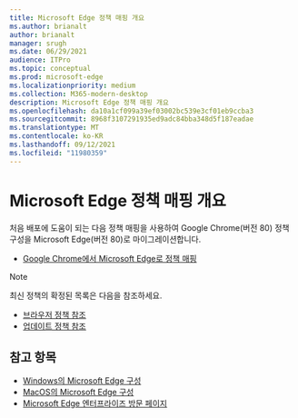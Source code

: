 ```yaml
---
title: Microsoft Edge 정책 매핑 개요
ms.author: brianalt
author: brianalt
manager: srugh
ms.date: 06/29/2021
audience: ITPro
ms.topic: conceptual
ms.prod: microsoft-edge
ms.localizationpriority: medium
ms.collection: M365-modern-desktop
description: Microsoft Edge 정책 매핑 개요
ms.openlocfilehash: da10a1cf099a39ef03002bc539e3cf01eb9ccba3
ms.sourcegitcommit: 8968f3107291935ed9adc84bba348d5f187eadae
ms.translationtype: MT
ms.contentlocale: ko-KR
ms.lasthandoff: 09/12/2021
ms.locfileid: "11980359"
---
```

# <a name="microsoft-edge-policy-mapping-overview"></a>Microsoft Edge 정책 매핑 개요

처음 배포에 도움이 되는 다음 정책 매핑을 사용하여 Google Chrome(버전 80) 정책 구성을 Microsoft Edge(버전 80)로 마이그레이션합니다.

- [Google Chrome에서 Microsoft Edge로 정책 매핑](microsoft-edge-policy-map-chrome-to-newedge.md)

> [!NOTE]
> 최신 정책의 확정된 목록은 다음을 참조하세요.
> - [브라우저 정책 참조](microsoft-edge-policies.md)
> - [업데이트 정책 참조](microsoft-edge-update-policies.md)

## <a name="see-also"></a>참고 항목
- [Windows의 Microsoft Edge 구성](configure-microsoft-edge.md)
- [MacOS의 Microsoft Edge 구성](configure-microsoft-edge-on-mac.md)
- [Microsoft Edge 엔터프라이즈 방문 페이지](https://aka.ms/EdgeEnterprise)
